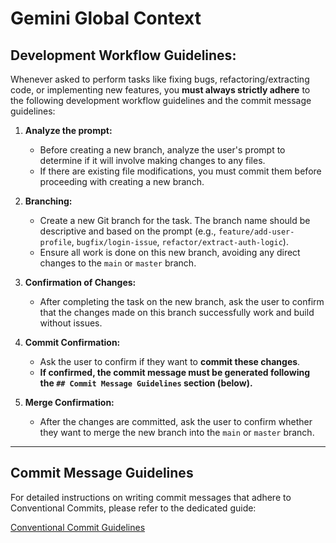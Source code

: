 # Gemini Global Context

## Development Workflow Guidelines:

Whenever asked to perform tasks like fixing bugs, refactoring/extracting code, or implementing new features, you **must always strictly adhere** to the following development workflow guidelines and the commit message guidelines:

1.  **Analyze the prompt:**
    * Before creating a new branch, analyze the user's prompt to determine if it will involve making changes to any files.
    * If there are existing file modifications, you must commit them before proceeding with creating a new branch.

2.  **Branching:**
    * Create a new Git branch for the task. The branch name should be descriptive and based on the prompt (e.g., `feature/add-user-profile`, `bugfix/login-issue`, `refactor/extract-auth-logic`).
    * Ensure all work is done on this new branch, avoiding any direct changes to the `main` or `master` branch.

3.  **Confirmation of Changes:**
    * After completing the task on the new branch, ask the user to confirm that the changes made on this branch successfully work and build without issues.

4.  **Commit Confirmation:**
    * Ask the user to confirm if they want to **commit these changes**.
    * **If confirmed, the commit message must be generated following the `## Commit Message Guidelines` section (below).**

5.  **Merge Confirmation:**
    * After the changes are committed, ask the user to confirm whether they want to merge the new branch into the `main` or `master` branch.

---

## Commit Message Guidelines

For detailed instructions on writing commit messages that adhere to Conventional Commits, please refer to the dedicated guide:

[Conventional Commit Guidelines](./COMMIT.md)
